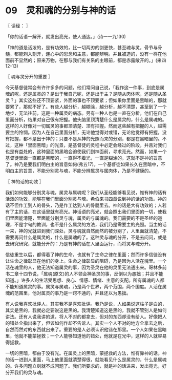 # 09　灵和魂的分别与神的话



〖 读经： 〗

「你的话语一解开，就发出亮光，使人通达。」(诗一一九130)

「神的道是活泼的，是有功效的，比一切两刃的剑更快，甚至魂与灵，骨节与骨髓，都能刺入剖开，连心中的思念和主意，都能辨明。并且被造的，没有一样在他面前不显然的；原来万物，在那与我们有关系的主眼前，都是赤露敞开的。」(来四12-13)



〖 魂与灵分开的重要 〗

今天基督徒常会有许许多多的问题，他们常问自己说，「我作这一件事，到底是属魂的呢，还是属灵的？是出于我自己呢，还是出于主？是随从肉体呢，还是随从圣灵？」其实这些还不顶要紧，外面的事也不顶要紧；但如果你里面是黑暗的，那就要累了，那就不好了。有些人越分析，越糊涂，越分析，越不清楚，甚至到了一个地步，无法往前，这是一种属灵的病态。另有一种人也是一直在分析，他们在自己里面分析，结果对自己很有把握。他头脑里顶清楚什么是属灵的，什么是属魂的。这样的人好像对一切属灵的事都顶清楚、顶有把握。然而这些越有把握的人，越需要主的怜悯。因为人在自己里面分析，无论他觉得对或错，无论他觉得有把握，没有把握，都不是出于神的；只要不是从神的光照而来的分别，都是在黑暗里的。不过，这种「里面黑暗」的光景，是基督徒的灵程中必定会经过的阶段，并且对我们也是有益处的，这种里面的黑暗会迫使我们到神面前，寻求亮光。然而，如果一个基督徒里面一直都是黑暗的，一直得不着光，一直是糊涂的，这就不是神的旨意了。神乃是要我们明白主的旨意如何(弗五17)。一个基督徒如果长久在黑暗中，不明白主的旨意，不能分别灵与魂，不能分辨属灵与属肉体，乃是不健康的。



〖 神的话的功效 〗

我们如何能够分别灵与魂，属灵与属魂呢？我们从圣经能够看见说，惟有神的话有活泼的功效，能够在我们里面分别灵与魂。希伯来书四章说到神的话的功效。神的话不但作工到人的骨头，乃是作工达到人的骨髓里去。神的话是大有功效的；人若有了主的话，在这话里就有亮光。神话语的亮光，就会照出我们里面的一切，使我们里面能清楚，里面能分别灵与魂，属灵的与属魂的。我们需要的不是圣经的道理，不是字句的教训，也不是什么属灵的方法，我们乃是需要主的光照。当主的话一来，神的光就进到我们深处，灵与魂就自然而然的被分别了，人里面就清楚，不需要再问什么是属灵的，什么是属魂的了。这种灵与魂的分开，不是去问问，或是去研究研究，就能分开的：乃是有神的话在人里面运行，而将灵与魂分开。

信徒重生以后，都得着了神的生命，也就有了生命之律在里面；然而许多信徒没有让生命之律彰显在他们的身上。生命之律彰显的阻碍，乃是因为人活在魂里。一个活在魂里的人，他无法知道属灵的事，因为圣灵在他的灵里无法通出来。哥林多前书二章十四节说，「属魂(原文)的人不领会神圣灵的事，反倒以为愚拙；并且不能知道。」许多人的生活受思想、良心、情感、情绪、主意的支配。所有属魂的人都不能知道属灵的事。属灵与属魂，乃是两个世界，两个范围，两个国度。人活在属魂的范围里，他对属灵的事乃是一窍不通的，并且还以为愚拙。

有人说我喜欢批评人，其实我不是喜欢批评。我乃是说，人如果说这柱子是白的，其实是黑的，我就必定要说这是黑的。我清楚知道这是黑的，我就不管别人是如何讲法。还有人说我讲的道，将人不对的都拿去，但对的东西却没有给人。好像把人的错处全指出来了，但该如何作却不告诉人。其实一个人不对的地方全拿去之后，自然而然对的东西就出来了。重要的是人必须认识他错在那里。一个人如果在黑暗里，他就不能蒙拯救；一个人能够知道他的错处，他就是在光中，这样的人就容易得拯救。

一切的黑暗，都由于没有光。在属灵上的黑暗，蒙拯救的方法，惟有靠神的话。神的话一进到人里面，马上他里面就清楚得很，就能看见什么是属灵的，什么是属魂的。许多问题立刻就不成问题了。我们所要求的，就是神的话进来，发出亮光，好分开我们的灵与魂。

